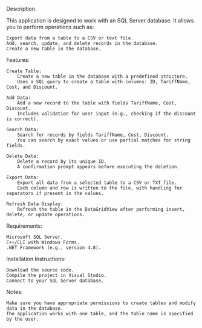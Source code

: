 Description.

This application is designed to work with an SQL Server database. It allows you to perform operations such as:

    Export data from a table to a CSV or text file.
    Add, search, update, and delete records in the database.
    Create a new table in the database.

Features:

    Create Table:
        Create a new table in the database with a predefined structure.
        Uses a SQL query to create a table with columns: ID, TariffName, Cost, and Discount.

    Add Data:
        Add a new record to the table with fields TariffName, Cost, Discount.
        Includes validation for user input (e.g., checking if the discount is correct).

    Search Data:
        Search for records by fields TariffName, Cost, Discount.
        You can search by exact values or use partial matches for string fields.

    Delete Data:
        Delete a record by its unique ID.
        A confirmation prompt appears before executing the deletion.

    Export Data:
        Export all data from a selected table to a CSV or TXT file.
        Each column and row is written to the file, with handling for separators if present in the values.

    Refresh Data Display:
        Refresh the table in the DataGridView after performing insert, delete, or update operations.

Requirements:

    Microsoft SQL Server.
    C++/CLI with Windows Forms.
    .NET Framework (e.g., version 4.8).

Installation Instructions:

    Download the source code.
    Compile the project in Visual Studio.
    Connect to your SQL Server database.

Notes:

    Make sure you have appropriate permissions to create tables and modify data in the database.
    The application works with one table, and the table name is specified by the user.
